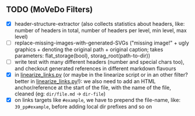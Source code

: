 <!--
SPDX-FileCopyrightText: 2021 Robin Vobruba <hoijui.quaero@gmail.com>

SPDX-License-Identifier: CC0-1.0
-->

## TODO (MoVeDo Filters)

- [x] header-structure-extractor (also collects statistics about headers, like: number of headers in total, number of headers per level, min level, max level)
- [ ] replace-missing-images-with-generated-SVGs ("missing image!" + ugly graphics + denoting the original path + original caption; takes parameters: flat_storage(bool), storag_root(path-to-dir))
- [ ] write test with many different headers (number and special chars too), and checkout generated references in different markdown flavours
- [x] in [linearize_links.py](linearize_links.py) (or maybe in the linearize script or in an other filter? better in [linearize_links.py](linearize_links.py)!): we also need to add an HTML anchor/reference at the start of the file, with the name of the file, cleaned (eg: `dir/file.md` -> `dir-file`)
- [x] on links targets like `#example`, we have to prepend the file-name, like: `39_pp#example`, before adding local dir prefixes and so on
